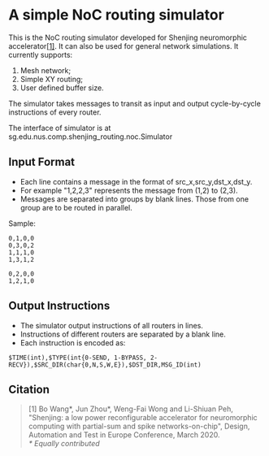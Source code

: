 # A simple NoC routing simulator
This is the NoC routing simulator developed for Shenjing neuromorphic accelerator[[1]](#citation). It can also be used for general network simulations. It currently supports:
1. Mesh network;
2. Simple XY routing;
3. User defined buffer size.

The simulator takes messages to transit as input and output cycle-by-cycle instructions of every router.

The interface of simulator is at sg.edu.nus.comp.shenjing_routing.noc.Simulator 

## Input Format
* Each line contains a message in the format of src_x,src_y,dst_x,dst_y.
* For example "1,2,2,3" represents the message from (1,2) to (2,3).
* Messages are separated into groups by blank lines. Those from one group are to be routed in parallel.
 
 Sample:
 ~~~
 0,1,0,0
 0,3,0,2
 1,1,1,0
 1,3,1,2
 
 0,2,0,0
 1,2,1,0
 ~~~
 
## Output Instructions
* The simulator output instructions of all routers in lines. 
* Instructions of different routers are separated by a blank line.
* Each instruction is encoded as:
~~~
$TIME(int),$TYPE(int{0-SEND, 1-BYPASS, 2-RECV}),$SRC_DIR(char{0,N,S,W,E}),$DST_DIR,MSG_ID(int)
~~~

## Citation
> [1] Bo Wang\*, Jun Zhou\*, Weng-Fai Wong and Li-Shiuan Peh, "Shenjing: a low power reconfigurable accelerator for neuromorphic computing with partial-sum and spike networks-on-chip", Design, Automation and Test in Europe Conference, March 2020.  
*\* Equally contributed*
